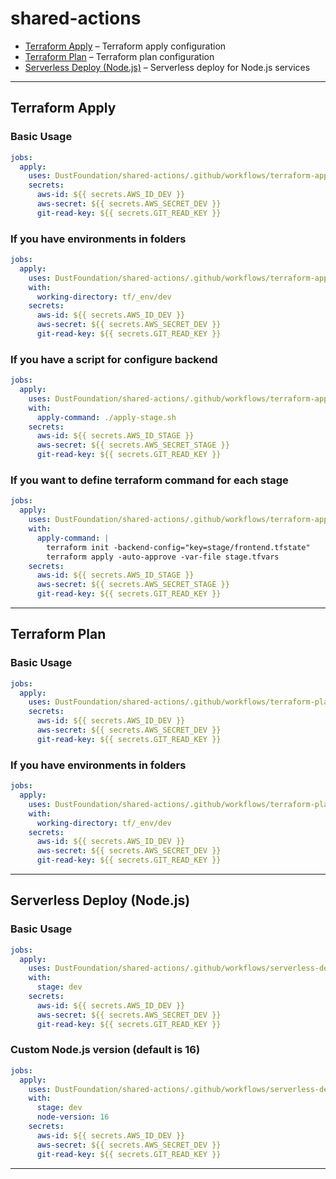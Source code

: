 # shared-actions

- [Terraform Apply](#terraform-apply) – Terraform apply configuration
- [Terraform Plan](#terraform-plan) – Terraform plan configuration
- [Serverless Deploy (Node.js)](#serverless-deploy-nodejs) – Serverless deploy for Node.js services

---

## Terraform Apply

### Basic Usage

```yaml
jobs:
  apply:
    uses: DustFoundation/shared-actions/.github/workflows/terraform-apply.yml@v0.0.5
    secrets:
      aws-id: ${{ secrets.AWS_ID_DEV }}
      aws-secret: ${{ secrets.AWS_SECRET_DEV }}
      git-read-key: ${{ secrets.GIT_READ_KEY }}
```

### If you have environments in folders

```yaml
jobs:
  apply:
    uses: DustFoundation/shared-actions/.github/workflows/terraform-apply.yml@v0.0.5
    with:
      working-directory: tf/_env/dev
    secrets:
      aws-id: ${{ secrets.AWS_ID_DEV }}
      aws-secret: ${{ secrets.AWS_SECRET_DEV }}
      git-read-key: ${{ secrets.GIT_READ_KEY }}
```

### If you have a script for configure backend

```yaml
jobs:
  apply:
    uses: DustFoundation/shared-actions/.github/workflows/terraform-apply.yml@v0.0.5
    with:
      apply-command: ./apply-stage.sh
    secrets:
      aws-id: ${{ secrets.AWS_ID_STAGE }}
      aws-secret: ${{ secrets.AWS_SECRET_STAGE }}
      git-read-key: ${{ secrets.GIT_READ_KEY }}
```

### If you want to define terraform command for each stage

```yaml
jobs:
  apply:
    uses: DustFoundation/shared-actions/.github/workflows/terraform-apply.yml@v0.0.5
    with:
      apply-command: |
        terraform init -backend-config="key=stage/frontend.tfstate"
        terraform apply -auto-approve -var-file stage.tfvars
    secrets:
      aws-id: ${{ secrets.AWS_ID_STAGE }}
      aws-secret: ${{ secrets.AWS_SECRET_STAGE }}
      git-read-key: ${{ secrets.GIT_READ_KEY }}
```

---

## Terraform Plan

### Basic Usage

```yaml
jobs:
  apply:
    uses: DustFoundation/shared-actions/.github/workflows/terraform-plan.yml@v0.0.5
    secrets:
      aws-id: ${{ secrets.AWS_ID_DEV }}
      aws-secret: ${{ secrets.AWS_SECRET_DEV }}
      git-read-key: ${{ secrets.GIT_READ_KEY }}
```

### If you have environments in folders

```yaml
jobs:
  apply:
    uses: DustFoundation/shared-actions/.github/workflows/terraform-plan.yml@v0.0.5
    with:
      working-directory: tf/_env/dev
    secrets:
      aws-id: ${{ secrets.AWS_ID_DEV }}
      aws-secret: ${{ secrets.AWS_SECRET_DEV }}
      git-read-key: ${{ secrets.GIT_READ_KEY }}
```

---

## Serverless Deploy (Node.js)

### Basic Usage

```yaml
jobs:
  apply:
    uses: DustFoundation/shared-actions/.github/workflows/serverless-deploy-nodejs.yml@v0.0.5
    with:
      stage: dev
    secrets:
      aws-id: ${{ secrets.AWS_ID_DEV }}
      aws-secret: ${{ secrets.AWS_SECRET_DEV }}
      git-read-key: ${{ secrets.GIT_READ_KEY }}
```

### Custom Node.js version (default is 16)

```yaml
jobs:
  apply:
    uses: DustFoundation/shared-actions/.github/workflows/serverless-deploy-nodejs.yml@v0.0.5
    with:
      stage: dev
      node-version: 16
    secrets:
      aws-id: ${{ secrets.AWS_ID_DEV }}
      aws-secret: ${{ secrets.AWS_SECRET_DEV }}
      git-read-key: ${{ secrets.GIT_READ_KEY }}
```

---
